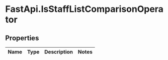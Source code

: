 # FastApi.IsStaffListComparisonOperator

## Properties
Name | Type | Description | Notes
------------ | ------------- | ------------- | -------------

